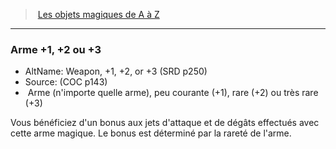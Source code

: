 ﻿---
!MagicItem
Type: Arme (n'importe quelle arme)
Rarity: peu couranterare
Id: magicitems_az_hd.md#arme-1-2-ou-3
ParentLink: magicitems_az_hd.md#les-objets-magiques-de-a-à-z
Name: Arme +1, +2 ou +3
ParentName: Les objets magiques de A à Z
NameLevel: 3
AltName: Weapon, +1, +2, or +3 (SRD p250)
Source: (COC p143)
Attributes: {}
AttributesDictionary: >+
  {}

---
> [Les objets magiques de A à Z](hd_magicitems_az_les_objets_magiques_de_a_a_z.md)

---

### Arme +1, +2 ou +3

- AltName: Weapon, +1, +2, or +3 (SRD p250)
- Source: (COC p143)
-  Arme (n'importe quelle arme), peu courante (+1), rare (+2) ou très rare (+3)

Vous bénéficiez d'un bonus aux jets d'attaque et de dégâts effectués avec cette arme magique. Le bonus est déterminé par la rareté de l'arme.

